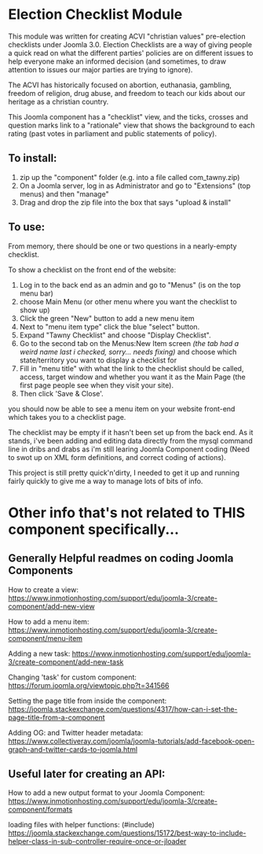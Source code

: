 
# Election Checklist Module

This module was written for creating ACVI "christian values" pre-election checklists under Joomla 3.0. Election Checklists are a way of giving people a quick read on what the different parties' policies are on different issues to help everyone make an informed decision (and sometimes, to draw attention to issues our major parties are trying to ignore).

The ACVI has historically focused on abortion, euthanasia, gambling, freedom of religion, drug abuse, and freedom to teach our kids about our heritage as a christian country. 

This Joomla component has a  "checklist" view, and the ticks, crosses and question marks link to a "rationale" view that shows the background to each rating (past votes in parliament and public statements of policy). 


## To install: 
1. zip up the "component" folder (e.g. into a file called com_tawny.zip)
2. On a Joomla server, log in as Administrator and go to "Extensions" (top menus) and then "manage" 
3. Drag and drop the zip file into the box that says "upload & install" 

## To use: 
From memory, there should be one or two questions in a nearly-empty checklist. 

To show a checklist on the front end of the website:
1. Log in to the back end as an admin and go to "Menus" (is on the top menu bar)
2. choose Main Menu (or other menu where you want the checklist to show up)
3. Click the green "New" button to add a new menu item
4. Next to "menu item type" click the blue "select" button. 
5. Expand "Tawny Checklist" and choose "Display Checklist". 
6. Go to the second tab on the Menus:New Item screen *(the tab had a weird name last i checked, sorry... needs fixing)* and choose which state/territory you want to display a checklist for
5. Fill in "menu title" with what the link to the checklist should be called, access, target window and whether you want it as the Main Page (the first page people see when they visit your site). 
6. Then click 'Save & Close'.

you should now be able to see a menu item on your website front-end which takes you to a checklist page. 

The checklist may be empty if it hasn't been set up from the back end. As it stands, i've been adding and editing data directly from the mysql command line in dribs and drabs as i'm still learing Joomla Component coding (Need to swot up on XML form definitions, and correct coding of actions). 

This project is still pretty quick'n'dirty, I needed to get it up and running fairly quickly to give me a way to manage lots of bits of info.


# Other info that's not related to THIS component specifically... 

## Generally Helpful readmes on coding Joomla Components
How to create a view: https://www.inmotionhosting.com/support/edu/joomla-3/create-component/add-new-view

How to add a menu item: https://www.inmotionhosting.com/support/edu/joomla-3/create-component/menu-item

Adding a new task: https://www.inmotionhosting.com/support/edu/joomla-3/create-component/add-new-task

Changing 'task' for custom component:  https://forum.joomla.org/viewtopic.php?t=341566

Setting the page title from inside the component: https://joomla.stackexchange.com/questions/4317/how-can-i-set-the-page-title-from-a-component

Adding OG: and Twitter header metadata: https://www.collectiveray.com/joomla/joomla-tutorials/add-facebook-open-graph-and-twitter-cards-to-joomla.html

## Useful later for creating an API:
How to add a new output format to your Joomla Component: 
https://www.inmotionhosting.com/support/edu/joomla-3/create-component/formats

loading files with helper functions: (#include)
https://joomla.stackexchange.com/questions/15172/best-way-to-include-helper-class-in-sub-controller-require-once-or-jloader
